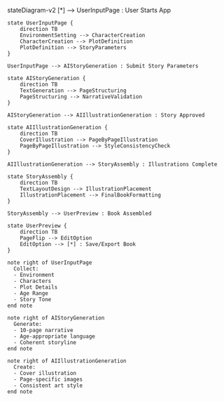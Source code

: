 stateDiagram-v2
[*] --> UserInputPage : User Starts App

    state UserInputPage {
        direction TB
        EnvironmentSetting --> CharacterCreation
        CharacterCreation --> PlotDefinition
        PlotDefinition --> StoryParameters
    }

    UserInputPage --> AIStoryGeneration : Submit Story Parameters

    state AIStoryGeneration {
        direction TB
        TextGeneration --> PageStructuring
        PageStructuring --> NarrativeValidation
    }

    AIStoryGeneration --> AIIllustrationGeneration : Story Approved

    state AIIllustrationGeneration {
        direction TB
        CoverIllustration --> PageByPageIllustration
        PageByPageIllustration --> StyleConsistencyCheck
    }

    AIIllustrationGeneration --> StoryAssembly : Illustrations Complete

    state StoryAssembly {
        direction TB
        TextLayoutDesign --> IllustrationPlacement
        IllustrationPlacement --> FinalBookFormatting
    }

    StoryAssembly --> UserPreview : Book Assembled

    state UserPreview {
        direction TB
        PageFlip --> EditOption
        EditOption --> [*] : Save/Export Book
    }

    note right of UserInputPage
      Collect:
      - Environment
      - Characters
      - Plot Details
      - Age Range
      - Story Tone
    end note

    note right of AIStoryGeneration
      Generate:
      - 10-page narrative
      - Age-appropriate language
      - Coherent storyline
    end note

    note right of AIIllustrationGeneration
      Create:
      - Cover illustration
      - Page-specific images
      - Consistent art style
    end note
